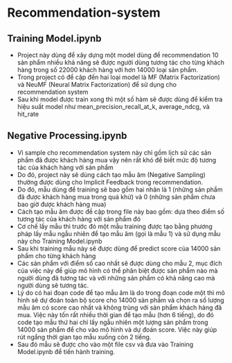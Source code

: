 # Recommendation-system

## Training Model.ipynb
+ Project này dùng để xây dựng một model dùng để recommendation 10 sản phẩm nhiều khả năng sẽ được người dùng tương tác 
    cho từng khách hàng trong số 22000 khách hàng với hơn 14000 loại sản phẩm.
+ Trong project có để cập đến hai loại model là MF (Matrix Factorization) và NeuMF (Neural Matrix Factorization) để sử dụng cho recommendation system
+ Sau khi model được train xong thì một số hàm sẽ được dùng để kiểm tra hiệu suất model như mean_precision_recall_at_k, average_ndcg, và hit_rate

## Negative Processing.ipynb
+ Vì sample cho recommendation system này chỉ gồm lịch sử các sản phẩm đã được khách hàng mua vậy nên rất khó để biết mức độ tương tác của khách hàng với sản phẩm
+ Do đó, project này sẽ dùng cách tạo mẫu âm (Negative Sampling) thường được dùng cho Implicit Feedback trong recommendation.
+ Do đó, mẫu dùng để training sẽ bao gồm hai nhãn là 1 (những sản phẩm đã được khách hàng mua trong quá khứ) và 0 (những sản phẩm chưa bao giờ được khách hàng mua)
+ Cách tạo mẫu âm được đề cập trong file này bao gồm: dựa theo điểm số tương tác của khách hàng với sản phẩm đó
+ Cơ chế lấy mẫu thì trước đó một mẫu training được tạo bằng phương pháp lấy mẫu ngẫu nhiên để tạo mẫu âm (gọi là mẫu 1) và sử dụng mẫu này cho Training Model.ipynb
+ Sau khi training mẫu này sẽ được dùng để predict score của 14000 sản phẩm cho từng khách hàng
+ Các sản phẩm với điểm số cao nhất sẽ được dùng cho mẫu 2, mục đích của việc này để giúp mô hình có thể phân biệt được sản phẩm nào mà người dùng đã tương tác và
  với những sản phẩm có khả năng cao mà người dùng sẽ tương tác.
+ Lý do có hai đoạn code để tạo mẫu âm là do trong đoạn code một thì mô hình sẽ dự đoán toàn bộ score cho 14000 sản phẩm và chọn ra số lượng mẫu âm có score cao nhất
  và không trùng với sản phẩm khách hàng đã mua. Việc này tốn rất nhiều thời gian để tạo mẫu (hơn 6 tiếng), do đó code tạo mẫu thứ hai chỉ lấy ngẫu nhiên một lượng sản
  phẩm trong 14000 sản phẩm để cho vào mô hình và dự đoán score. Việc này giúp rút ngắng thời gian tạo mẫu xuống còn 2 tiếng.
+ Sau đó mẫu sẽ được cho vào một file csv và đưa vào Training Model.ipynb để tiến hành training.

